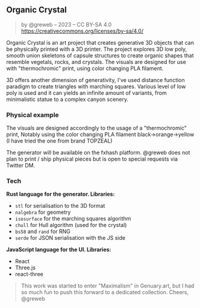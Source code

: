 <!--

Price: 60->30->20->15 / 20mn
Supply: 128
Tags: printable, 3D, 3dmodel, 3dprint, stl, rust, wasm, physical
Flags: Interactive


Introducing 'Organic Crystal', a captivating collection of generative 3D objects that blur the lines between digital and physical art. This fxhash generator yield a great variety of abstract 3D shapes, from minimalistic statues, complex creatures to canyon sceneries.

Designed to be printed on a 3D printer, these organic shapes and forms will mesmerize you. The digital version mimic what can be obtained with Thermochromic PLA filament that changes color on different temperature. It adds an extra layer of depth to the pieces as the color of the filament changes from black to orange to yellow. Some other rare biomes may appear as well.

These NFT are digital first. Owning this NFT allows you to derive physical pieces. @greweb does not plan to print / ship physical pieces but is open to special requests via Twitter DM.

- Press 'S' to download a printable .STL, sized to a 6cm statuette. Usage of support is recommended.
- Press 'D' to switch between dark and light modes.

The source code for this piece is available on GitHub at https://github.com/gre/gre/tree/master/doodles/organic-crystal, and is licensed under CC BY-SA 4.0.

-->

## Organic Crystal

> by @greweb – 2023 – CC BY-SA 4.0 https://creativecommons.org/licenses/by-sa/4.0/

Organic Crystal is an art project that creates generative 3D objects that can be physically printed with a 3D printer. The project explores 3D low poly, smooth union skeletons of capsule structures to create organic shapes that resemble vegetals, rocks, and crystals. The visuals are designed for use with "thermochromic" print, using color changing PLA filament.

3D offers another dimension of generativity, I've used distance function paradigm to create triangles with marching squares. Various level of low poly is used and it can yields an infinite amount of variants, from minimalistic statue to a complex canyon scenery.

### Physical example

The visuals are designed accordingly to the usage of a "thermochromic" print, Notably using the color changing PLA filament black->orange->yellow (I have tried the one from brand TOPZEAL)

The generator will be available on the fxhash platform. @greweb does not plan to print / ship physical pieces but is open to special requests via Twitter DM.

### Tech

**Rust language for the generator. Libraries:**

- `stl` for serialisation to the 3D format
- `nalgebra` for geometry
- `isosurface` for the marching squares algorithm
- `chull` for Hull algorithm (used for the crystal)
- `bs58` and `rand` for RNG
- `serde` for JSON serialisation with the JS side

**JavaScript language for the UI. Libraries:**

- React
- Three.js
- react-three

> This work was started to enter "Maximalism" in Genuary.art, but I had so much fun to push this forward to a dedicated collection. Cheers, @greweb
